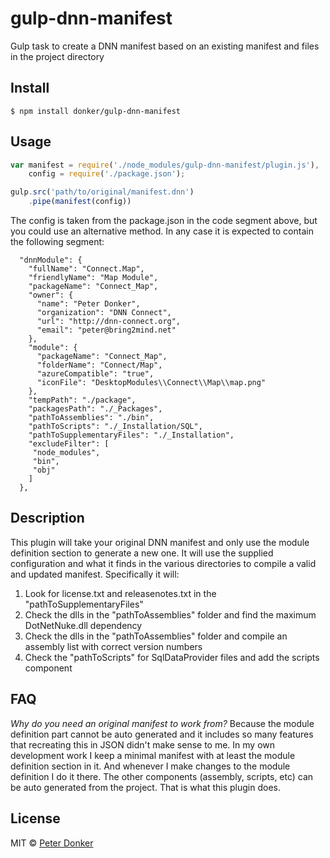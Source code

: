 # gulp-dnn-manifest
Gulp task to create a DNN manifest based on an existing manifest and files in the project directory

## Install

```
$ npm install donker/gulp-dnn-manifest
```

## Usage

```js
var manifest = require('./node_modules/gulp-dnn-manifest/plugin.js'),
    config = require('./package.json');

gulp.src('path/to/original/manifest.dnn')
    .pipe(manifest(config))
```

The config is taken from the package.json in the code segment above, but you could use an alternative method.
In any case it is expected to contain the following segment:

```
  "dnnModule": {
    "fullName": "Connect.Map",
    "friendlyName": "Map Module",
    "packageName": "Connect_Map",
    "owner": {
      "name": "Peter Donker",
      "organization": "DNN Connect",
      "url": "http://dnn-connect.org",
      "email": "peter@bring2mind.net"
    },
    "module": {
      "packageName": "Connect_Map",
      "folderName": "Connect/Map",
      "azureCompatible": "true",
      "iconFile": "DesktopModules\\Connect\\Map\\map.png"
    },
    "tempPath": "./package",
    "packagesPath": "./_Packages",
    "pathToAssemblies": "./bin",
    "pathToScripts": "./_Installation/SQL",
    "pathToSupplementaryFiles": "./_Installation",
    "excludeFilter": [
     "node_modules",
     "bin",
     "obj"
    ]
  },
```

## Description
This plugin will take your original DNN manifest and only use the module definition section to generate a new one. 
It will use the supplied configuration and what it finds in the various directories to compile a valid and updated manifest.
Specifically it will:

1. Look for license.txt and releasenotes.txt in the "pathToSupplementaryFiles"
2. Check the dlls in the "pathToAssemblies" folder and find the maximum DotNetNuke.dll dependency
3. Check the dlls in the "pathToAssemblies" folder and compile an assembly list with correct version numbers
4. Check the "pathToScripts" for SqlDataProvider files and add the scripts component

## FAQ
*Why do you need an original manifest to work from?*
Because the module definition part cannot be auto generated and it includes so many features that recreating this in JSON didn't make sense to me. In my own development work I keep a minimal manifest with at least the module definition section in it. And whenever I make changes to the module definition I do it there. The other components (assembly, scripts, etc) can be auto generated from the project. That is what this plugin does.

## License

MIT © [Peter Donker](http://www.bring2mind.net)


